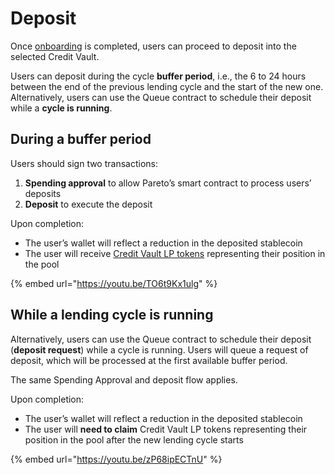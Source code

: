 # Deposit

Once [onboarding](onboarding.md) is completed, users can proceed to deposit into the selected Credit Vault.&#x20;

Users can deposit during the cycle **buffer period**, i.e., the 6 to 24 hours between the end of the previous lending cycle and the start of the new one. Alternatively, users can use the Queue contract to schedule their deposit while a **cycle is running**.

## During a buffer period

Users should sign two transactions:

1. **Spending approval** to allow Pareto’s smart contract to process users’ deposits
2. **Deposit** to execute the deposit

Upon completion:

* The user’s wallet will reflect a reduction in the deposited stablecoin
* The user will receive [Credit Vault LP tokens](../../developers/addresses/product.md) representing their position in the pool

{% embed url="https://youtu.be/TO6t9Kx1ulg" %}

## While a lending cycle is running

Alternatively, users can use the Queue contract to schedule their deposit (**deposit request**) while a cycle is running. Users will queue a request of deposit, which will be processed at the first available buffer period.&#x20;

The same Spending Approval and deposit flow applies.&#x20;

Upon completion:

* The user’s wallet will reflect a reduction in the deposited stablecoin
* The user will **need to claim** Credit Vault LP tokens representing their position in the pool after the new lending cycle starts

{% embed url="https://youtu.be/zP68ipECTnU" %}
